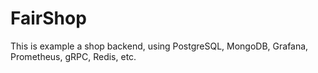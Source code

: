 # FairShop
This is example a shop backend, using PostgreSQL, MongoDB, Grafana, Prometheus, gRPC, Redis, etc.
